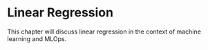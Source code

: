 # Linear Regression

This chapter will discuss linear regression in the context of machine learning and MLOps.
